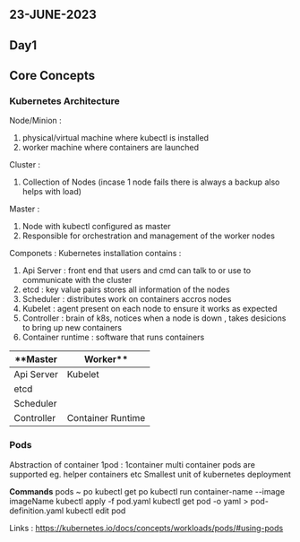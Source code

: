 ## 23-JUNE-2023

## Day1

## Core Concepts

### Kubernetes Architecture
Node/Minion : 
 1. physical/virtual machine where kubectl is installed
 2. worker machine where containers are launched

Cluster :
 1. Collection of Nodes (incase 1 node fails there is always a backup also helps with load)
 
Master :
 1. Node with kubectl configured as master
 2. Responsible for orchestration and management of the worker nodes

Componets :
Kubernetes installation contains :
 1. Api Server : front end that users and cmd can talk to or use to communicate with the cluster
 2. etcd : key value pairs stores all information of the nodes
 3. Scheduler : distributes work on containers accros  nodes
 4. Kubelet : agent present on each node to ensure it works as expected
 5. Controller : brain of k8s, notices when a node is down , takes desicions to bring up new containers
 6. Container runtime : software that runs containers

 																							   
| **Master  | Worker** |
|--|--|
| Api Server | Kubelet |
| etcd |  |
| Scheduler |  |
| Controller | Container Runtime |



### Pods
Abstraction of container
1pod  : 1container
multi container pods are supported eg. helper containers etc
Smallest unit of kubernetes deployment

**Commands**
pods ~ po
kubectl get po
kubectl run container-name --image imageName
kubectl apply -f pod.yaml
kubectl get pod <pod-name> -o yaml > pod-definition.yaml
kubectl edit pod <pod-name>

Links :
https://kubernetes.io/docs/concepts/workloads/pods/#using-pods
